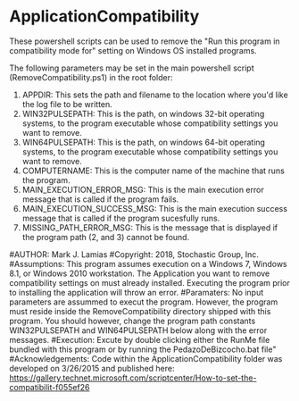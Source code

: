 # ApplicationCompatibility
These powershell scripts can be used to remove the "Run this program in compatibility mode for" setting on Windows OS installed programs. 

The following parameters may be set in the main powershell script (RemoveCompatibility.ps1) in the root folder:

1.  APPDIR:  This sets the path and filename to the location where you'd like the log file to be written.
2.  WIN32PULSEPATH:  This is the path, on windows 32-bit operating systems, to the program executable whose compatibility settings you want to remove.
3.  WIN64PULSEPATH:  This is the path, on windows 64-bit operating systems, to the program executable whose compatibility settings you want to remove.
4.  COMPUTERNAME: This is the computer name of the machine that runs the program.
5.  MAIN_EXECUTION_ERROR_MSG:  This is the main execution error message that is called if the program fails.
6.  MAIN_EXECUTION_SUCCESS_MSG:  This is the main execution success message that is called if the program sucesfully runs.
7.  MISSING_PATH_ERROR_MSG:  This is the message that is displayed if the program path (2, and 3) cannot be found.

#AUTHOR:  	Mark J. Lamias
#Copyright:  	2018, Stochastic Group, Inc.
#Assumptions:	This program assumes execution on a Windows 7, Windows 8.1, or Windows 2010 workstation.  The Application you want to remove compatibility settings on must already installed.  Executing the program prior to installing the application will throw an error.
#Paramaters:	No input parameters are assummed to execut the program.  However, the program must reside inside the RemoveCompatibility directory shipped with this program.  You should however, change the program path constants WIN32PULSEPATH and WIN64PULSEPATH below along with the error messages.
#Execution:	    Excute by double clicking either the RunMe file bundled with this program or by running the PedazoDeBizcocho.bat file"
#Acknowledgements:  Code within the ApplicationCompatibility folder was developed on 3/26/2015 and published here: https://gallery.technet.microsoft.com/scriptcenter/How-to-set-the-compatibilit-f055ef26

